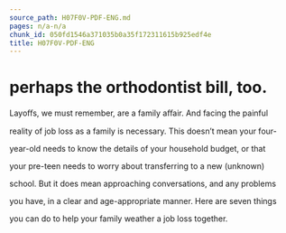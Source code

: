 ```yaml
---
source_path: H07F0V-PDF-ENG.md
pages: n/a-n/a
chunk_id: 050fd1546a371035b0a35f172311615b925edf4e
title: H07F0V-PDF-ENG
---
```

# perhaps the orthodontist bill, too.

Layoﬀs, we must remember, are a family aﬀair. And facing the painful

reality of job loss as a family is necessary. This doesn’t mean your four-

year-old needs to know the details of your household budget, or that

your pre-teen needs to worry about transferring to a new (unknown)

school. But it does mean approaching conversations, and any problems

you have, in a clear and age-appropriate manner. Here are seven things

you can do to help your family weather a job loss together.
